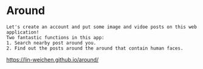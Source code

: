 # Around

```
Let's create an account and put some image and vidoe posts on this web application! 
Two fantastic functions in this app:
1. Search nearby post around you.
2. Find out the posts around the around that contain human faces.
```


https://lin-weichen.github.io/around/

